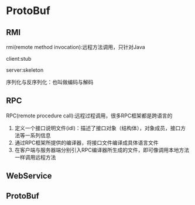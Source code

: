 # ProtoBuf

## RMI
rmi(remote method invocation):远程方法调用，只针对Java

client:stub

server:skeleton

序列化与反序列化：也叫做编码与解码

## RPC 
RPC(remote procedure call):远程过程调用，很多RPC框架都是跨语言的

1. 定义一个接口说明文件(idl)：描述了接口对象（结构体），对象成员，接口方法等一系列信息
2. 通过RPC框架所提供的编译器，将接口文件编译成具体语言文件
3. 在客户端与服务器端分别引入RPC编译器所生成的文件，即可像调用本地方法一样调用远程方法

## WebService

## ProtoBuf